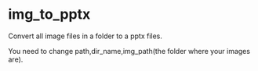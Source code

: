 # img_to_pptx

Convert all image files in a folder to a pptx files.

You need to change path,dir_name,img_path(the folder where your images are).
